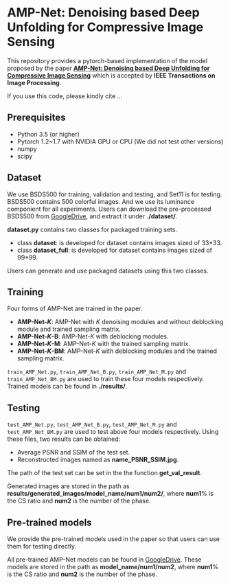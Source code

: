 # AMP-Net: Denoising based Deep Unfolding for Compressive Image Sensing
This repository provides a pytorch-based implementation of the model proposed by the paper [**AMP-Net: Denoising based Deep Unfolding for Compressive Image Sensing**]() which is accepted by **IEEE Transactions on Image Processing**.

If you use this code, please kindly cite ...

## Prerequisites
* Python 3.5 (or higher)
* Pytorch 1.2~1.7 with NVIDIA GPU or CPU (We did not test other versions)
* numpy
* scipy

## Dataset
We use BSDS500 for training, validation and testing, and Set11 is for testing.
BSDS500 contains 500 colorful images. And we use its luminance componient for all experiments.
Users can download the pre-processed BSDS500 from [GoogleDrive](https://drive.google.com/file/d/1sghDOPR9Ehucq9yLfQ2pEiG2ckMu70cY/view?usp=sharing),
and extract it under **./dataset/**.

**dataset.py** contains two classes for packaged training sets. 

* class **dataset**: is developed for dataset contains images sized of 33*33.
* class **dataset_full**: is developed for dataset contains images sized of 99*99.

Users can generate and use packaged datasets using this two classes.

## Training
Four forms of AMP-Net are trained in the paper.

* **AMP-Net-*K***: AMP-Net with *K* denoising modules and without deblocking module and trained sampling matrix.
* **AMP-Net-*K*-B**: AMP-Net-*K* with deblocking modules.
* **AMP-Net-*K*-M**: AMP-Net-*K* with the trained sampling matrix.
* **AMP-Net-*K*-BM**: AMP-Net-*K* with deblocking modules and the trained sampling matrix.

`train_AMP_Net.py`, `train_AMP_Net_B.py`, `train_AMP_Net_M.py` and `train_AMP_Net_BM.py` are used to train these four models respectively. 
Trained models can be found in **./results/**.


## Testing
`test_AMP_Net.py`, `test_AMP_Net_B.py`, `test_AMP_Net_M.py` and `test_AMP_Net_BM.py` are used to test above four models respectively.
Using these files, two results can be obtained:

* Average PSNR and SSIM of the test set. 
* Reconstructed images named as **name_PSNR_SSIM.jpg**. 

The path of the test set can be set in the the function **get_val_result**.

Generated images are stored in the path as **results/generated_images/model_name/num1/num2/**, where **num1**% is the CS ratio and  **num2** is the number of the phase.

## Pre-trained models
We provide the pre-trained models used in the paper so that users can use them for testing directly.

All pre-trained AMP-Net models can be found in [GoogleDrive](https://drive.google.com/drive/folders/1O_tX7T__ANWXIWGytpHciFMbMfXviRjv?usp=sharing). These models are stored in the path as
**model_name/num1/num2**,
where **num1**% is the CS ratio and  **num2** is the number of the phase.
